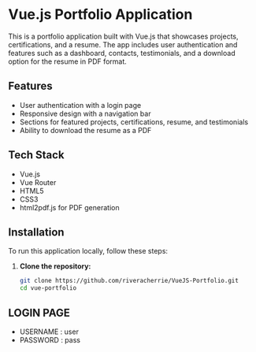 # Vue.js Portfolio Application

This is a portfolio application built with Vue.js that showcases projects, certifications, and a resume. The app includes user authentication and features such as a dashboard, contacts, testimonials, and a download option for the resume in PDF format.

## Features

- User authentication with a login page
- Responsive design with a navigation bar
- Sections for featured projects, certifications, resume, and testimonials
- Ability to download the resume as a PDF

## Tech Stack

- Vue.js
- Vue Router
- HTML5
- CSS3
- html2pdf.js for PDF generation

## Installation

To run this application locally, follow these steps:

1. **Clone the repository:**

   ```bash
   git clone https://github.com/riveracherrie/VueJS-Portfolio.git
   cd vue-portfolio


## LOGIN PAGE 
- USERNAME : user
- PASSWORD : pass
